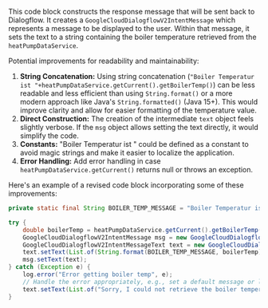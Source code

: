 This code block constructs the response message that will be sent back to Dialogflow. It creates a `GoogleCloudDialogflowV2IntentMessage` which represents a message to be displayed to the user. Within that message, it sets the text to a string containing the boiler temperature retrieved from the `heatPumpDataService`.

Potential improvements for readability and maintainability:

1.  **String Concatenation:** Using string concatenation (`"Boiler Temperatur ist "+heatPumpDataService.getCurrent().getBoilerTemp()`) can be less readable and less efficient than using `String.format()` or a more modern approach like Java's `String.formatted()` (Java 15+). This would improve clarity and allow for easier formatting of the temperature value.
2.  **Direct Construction:** The creation of the intermediate `text` object feels slightly verbose.  If the `msg` object allows setting the text directly, it would simplify the code.
3.  **Constants:**  "Boiler Temperatur ist " could be defined as a constant to avoid magic strings and make it easier to localize the application.
4. **Error Handling:** Add error handling in case `heatPumpDataService.getCurrent()` returns null or throws an exception.

Here's an example of a revised code block incorporating some of these improvements:

```java
private static final String BOILER_TEMP_MESSAGE = "Boiler Temperatur ist %f";

try {
    double boilerTemp = heatPumpDataService.getCurrent().getBoilerTemp();
    GoogleCloudDialogflowV2IntentMessage msg = new GoogleCloudDialogflowV2IntentMessage();
    GoogleCloudDialogflowV2IntentMessageText text = new GoogleCloudDialogflowV2IntentMessageText();
    text.setText(List.of(String.format(BOILER_TEMP_MESSAGE, boilerTemp)));
    msg.setText(text);
} catch (Exception e) {
    log.error("Error getting boiler temp", e);
    // Handle the error appropriately, e.g., set a default message or log the error
    text.setText(List.of("Sorry, I could not retrieve the boiler temperature."));
}
```